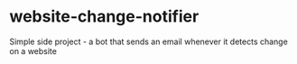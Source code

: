 # website-change-notifier
Simple side project - a bot that sends an email whenever it detects change on a website 

